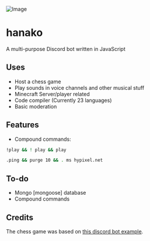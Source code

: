 ![Image](https://i.imgur.com/RZKGQ7z.png)
# hanako
A multi-purpose Discord bot written in JavaScript

## Uses
* Host a chess game
* Play sounds in voice channels and other musical stuff
* Minecraft Server/player related
* Code compiler (Currently 23 languages)
* Basic moderation

## Features
* Compound commands: 
```bash
!play && ! play && play

.ping && purge 10 && . ms hypixel.net
```

## To-do
* Mongo [mongoose] database
* Compound commands

## Credits
The chess game was based on [this discord bot example](https://github.com/kylepaulsen/discord-chess-bot).
